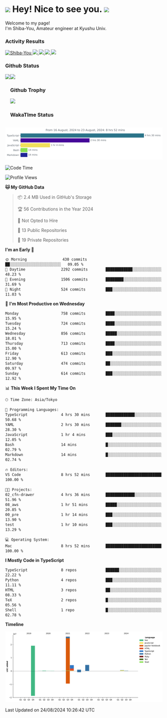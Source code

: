 <h1>
  <img src="https://emojis.slackmojis.com/emojis/images/1531849430/4246/blob-sunglasses.gif?1531849430" width="30"/> 
  Hey! Nice to see you.
  <img src="https://emojis.slackmojis.com/emojis/images/1531849430/4246/blob-sunglasses.gif?1531849430" width="30"/> 
</h1>
<p>
  Welcome to my page! <br />
  I'm Shiba-You, Amateur engineer at Kyushu Univ.
</p>


<h3>
  Activity Results
</h3>
<p align="left"> 
  <!--   GitHub  -->
  <a href="https://github.com/Shiba-You/Shiba-You/">
    <img src="https://komarev.com/ghpvc/?username=Shiba-You" alt="Shiba-You" />
  </a>
  <a href="https://github.com/Shiba-You">
    <img height="20" src="https://img.shields.io/github/followers/Shiba-You?label=follow&logo=github&style=flat" />
  </a>
  
  <!-- Qiita -->
  <a href="http://qiita.com/Shiba-You">
    <img height="20" src="https://qiita-badge.apiapi.app/s/Shiba-You/posts.svg" />
  </a>
  <a href="http://qiita.com/Shiba-You">
    <img height="20" src="https://qiita-badge.apiapi.app/s/Shiba-You/contributions.svg" />
  </a>
  <a href="http://qiita.com/Shiba-You">
    <img height="20" src="https://qiita-badge.apiapi.app/s/Shiba-You/followers.svg" />
  </a>
</p>


<h3>
  Github Status
</h3>
<div>
  <img height="170" align="left" src="https://github-readme-stats.vercel.app/api?username=Shiba-You&theme=tokyonight" />
  <img height="170" src="https://github-readme-stats.vercel.app/api/top-langs/?username=Shiba-You&theme=tokyonight&layout=compact" />
</div>

<h3>
  Github Trophy
</h3>
<div>
  <img width="800" src="https://github-profile-trophy.vercel.app/?username=Shiba-You&theme=tokyonight" />
</div>


<h3>
  WakaTIme Status
</h3>
<img src="https://github.com/Shiba-You/Shiba-You/blob/main/images/stat.svg" alt="Shiba-You WakaTime Activity"/>

<!--START_SECTION:waka-->
![Code Time](http://img.shields.io/badge/Code%20Time-889%20hrs%2028%20mins-blue)

![Profile Views](http://img.shields.io/badge/Profile%20Views-5-blue)

**🐱 My GitHub Data** 

> 📦 2.4 MB Used in GitHub's Storage 
 > 
> 🏆 56 Contributions in the Year 2024
 > 
> 🚫 Not Opted to Hire
 > 
> 📜 13 Public Repositories 
 > 
> 🔑 19 Private Repositories 
 > 
**I'm an Early 🐤** 

```text
🌞 Morning                430 commits         ██░░░░░░░░░░░░░░░░░░░░░░░   09.05 % 
🌆 Daytime                2292 commits        ████████████░░░░░░░░░░░░░   48.23 % 
🌃 Evening                1506 commits        ████████░░░░░░░░░░░░░░░░░   31.69 % 
🌙 Night                  524 commits         ███░░░░░░░░░░░░░░░░░░░░░░   11.03 % 
```
📅 **I'm Most Productive on Wednesday** 

```text
Monday                   758 commits         ████░░░░░░░░░░░░░░░░░░░░░   15.95 % 
Tuesday                  724 commits         ████░░░░░░░░░░░░░░░░░░░░░   15.24 % 
Wednesday                856 commits         █████░░░░░░░░░░░░░░░░░░░░   18.01 % 
Thursday                 713 commits         ████░░░░░░░░░░░░░░░░░░░░░   15.00 % 
Friday                   613 commits         ███░░░░░░░░░░░░░░░░░░░░░░   12.90 % 
Saturday                 474 commits         ██░░░░░░░░░░░░░░░░░░░░░░░   09.97 % 
Sunday                   614 commits         ███░░░░░░░░░░░░░░░░░░░░░░   12.92 % 
```


📊 **This Week I Spent My Time On** 

```text
🕑︎ Time Zone: Asia/Tokyo

💬 Programming Languages: 
TypeScript               4 hrs 30 mins       █████████████░░░░░░░░░░░░   50.68 % 
YAML                     2 hrs 30 mins       ███████░░░░░░░░░░░░░░░░░░   28.30 % 
JavaScript               1 hr 4 mins         ███░░░░░░░░░░░░░░░░░░░░░░   12.05 % 
Bash                     14 mins             █░░░░░░░░░░░░░░░░░░░░░░░░   02.79 % 
Markdown                 14 mins             █░░░░░░░░░░░░░░░░░░░░░░░░   02.74 % 

🔥 Editors: 
VS Code                  8 hrs 52 mins       █████████████████████████   100.00 % 

🐱‍💻 Projects: 
02_cfn-drawer            4 hrs 36 mins       █████████████░░░░░░░░░░░░   51.96 % 
08_aws                   1 hr 51 mins        █████░░░░░░░░░░░░░░░░░░░░   20.85 % 
00_pre                   1 hr 14 mins        ███░░░░░░░░░░░░░░░░░░░░░░   13.90 % 
test                     1 hr 10 mins        ███░░░░░░░░░░░░░░░░░░░░░░   13.29 % 

💻 Operating System: 
Mac                      8 hrs 52 mins       █████████████████████████   100.00 % 
```

**I Mostly Code in TypeScript** 

```text
TypeScript               8 repos             ██████░░░░░░░░░░░░░░░░░░░   22.22 % 
Python                   4 repos             ███░░░░░░░░░░░░░░░░░░░░░░   11.11 % 
HTML                     3 repos             ██░░░░░░░░░░░░░░░░░░░░░░░   08.33 % 
TeX                      2 repos             █░░░░░░░░░░░░░░░░░░░░░░░░   05.56 % 
Shell                    1 repo              █░░░░░░░░░░░░░░░░░░░░░░░░   02.78 % 
```



**Timeline**

![Lines of Code chart](https://raw.githubusercontent.com/Shiba-You/Shiba-You/main/assets/bar_graph.png)


 Last Updated on 24/08/2024 10:26:42 UTC
<!--END_SECTION:waka-->
